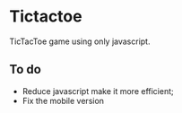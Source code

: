 <h1>Tictactoe</h1>
<p>TicTacToe game using only javascript.</p>

<h2>To do</h2>
<ul>
  <li>Reduce javascript make it more efficient;</li>
  <li>Fix the mobile version</li>
</ul>